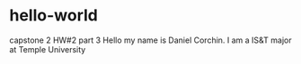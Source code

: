 # hello-world
capstone 2 HW#2 part 3
Hello my name is Daniel Corchin. I am a IS&T major at Temple University
